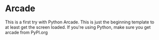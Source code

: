 # Arcade
This is a first try with Python Arcade. This is just the beginning template to at least get the screen loaded. If you're using Python, make sure you get arcade from PyPI.org

